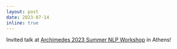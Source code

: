 ```yaml
---
layout: post
date: 2023-07-14 
inline: true
---
```


Invited talk at [Archimedes 2023 Summer NLP Workshop](https://www.archimedesai.gr/en/two-day-workshop-on-natural-language-processing) in Athens!
